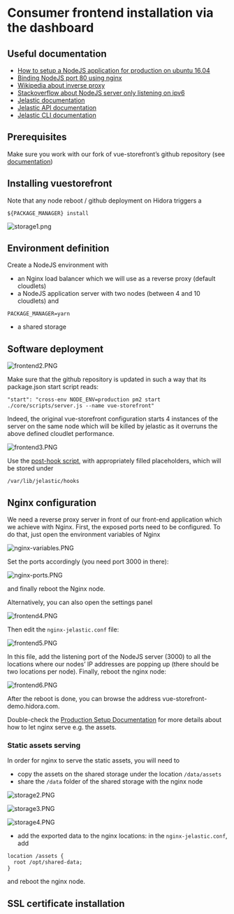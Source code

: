 # Consumer frontend installation via the dashboard

## Useful documentation

- [How to setup a NodeJS application for production on ubuntu 16.04](https://www.digitalocean.com/community/tutorials/how-to-set-up-a-node-js-application-for-production-on-ubuntu-16-04)
- [Binding NodeJS port 80 using nginx](https://eladnava.com/binding-nodejs-port-80-using-nginx/)
- [Wikipedia about inverse proxy](https://fr.wikipedia.org/wiki/Proxy_inverse)
- [Stackoverflow about NodeJS server only listening on ipv6](https://stackoverflow.com/questions/47797322/node-js-server-only-listening-on-ipv6)
- [Jelastic documentation](http://docs.jelastic.com)
- [Jelastic API documentation](https://docs.jelastic.com/api/)
- [Jelastic CLI documentation](https://docs.jelastic.com/cli)

## Prerequisites

Make sure you work with our fork of vue-storefront’s github repository (see [documentation](https://docs.google.com/document/d/1VUMTTJ9Wy8InI6uaJCInYhiA8GR7LL3e2xkZi1g20Jg/edit#heading=h.cusv6ur2apfw))

## Installing vuestorefront

Note that any node reboot / github deployment on Hidora triggers a

```
${PACKAGE_MANAGER} install
```

![storage1.png](/doc/images/storage1.png)

## Environment definition

Create a NodeJS environment with

- an Nginx load balancer which we will use as a reverse proxy (default cloudlets)
- a NodeJS application server with two nodes (between 4 and 10 cloudlets) and

```
PACKAGE_MANAGER=yarn
```

- a shared storage

## Software deployment

![frontend2.PNG](/doc/images/frontend2.png)

Make sure that the github repository is updated in such a way that its package.json start script reads:

```
"start": "cross-env NODE_ENV=production pm2 start ./core/scripts/server.js --name vue-storefront"
```

Indeed, the original vue-storefront configuration starts 4 instances of the server on the same node which will be killed by jelastic as it overruns the above defined cloudlet performance.

![frontend3.PNG](/doc/images/frontend3.png)

Use the [post-hook script](https://bitbucket.org/softozor/shopozor-jelastic-configuration/src/master/consumer-frontend/post-hook-template.sh), with appropriately filled placeholders, which will be stored under

```
/var/lib/jelastic/hooks
```

## Nginx configuration

We need a reverse proxy server in front of our front-end application which we achieve with Nginx. First, the exposed ports need to be configured. To do that, just open the environment variables of Nginx

![nginx-variables.PNG](/doc/images/nginx-variables.png)

Set the ports accordingly (you need port 3000 in there):

![nginx-ports.PNG](/doc/images/nginx-ports.png)

and finally reboot the Nginx node.

Alternatively, you can also open the settings panel

![frontend4.PNG](/doc/images/frontend4.png)

Then edit the `nginx-jelastic.conf` file:

![frontend5.PNG](/doc/images/frontend5.png)

In this file, add the listening port of the NodeJS server (3000) to all the locations where our nodes’ IP addresses are popping up (there should be two locations per node).
Finally, reboot the nginx node:

![frontend6.PNG](/doc/images/frontend6.png)

After the reboot is done, you can browse the address vue-storefront-demo.hidora.com.

Double-check the [Production Setup Documentation](<https://bitbucket.org/softozor/shopozor-consumer-frontend/src/master/doc/Production%20setup%20(WIP).md>) for more details about how to let nginx serve e.g. the assets.

### Static assets serving

In order for nginx to serve the static assets, you will need to

- copy the assets on the shared storage under the location `/data/assets`
- share the `/data` folder of the shared storage with the nginx node

![storage2.PNG](/doc/images/storage2.png)

![storage3.PNG](/doc/images/storage3.png)

![storage4.PNG](/doc/images/storage4.png)

- add the exported data to the nginx locations: in the `nginx-jelastic.conf`, add

```
location /assets {
  root /opt/shared-data;
}
```

and reboot the nginx node.

## SSL certificate installation
